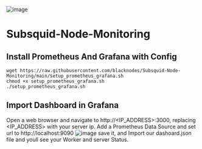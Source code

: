 ![image](https://github.com/blacknodes/subsquid-dashboard/assets/85839823/ee096020-5dfe-416d-a0b0-4716e5b8f21f)
# Subsquid-Node-Monitoring
## Install Prometheus And Grafana with Config
```
wget https://raw.githubusercontent.com/blacknodes/Subsquid-Node-Monitoring/main/setup_prometheus_grafana.sh
chmod +x setup_prometheus_grafana.sh
./setup_prometheus_grafana.sh
```
## Import Dashboard in Grafana
Open a web browser and navigate to http://<IP_ADDRESS>:3000, replacing <IP_ADDRESS> with your server ip.
Add a Prometheus Data Source and set url to http://localhost:9090 ![image](https://github.com/blacknodes/Subsquid-Node-Monitoring/assets/85839823/30d913cb-7022-4e5c-81f6-97f612a9c7c6)
  save it, and Import our dashoard.json file and youll see your Worker and server Status.
